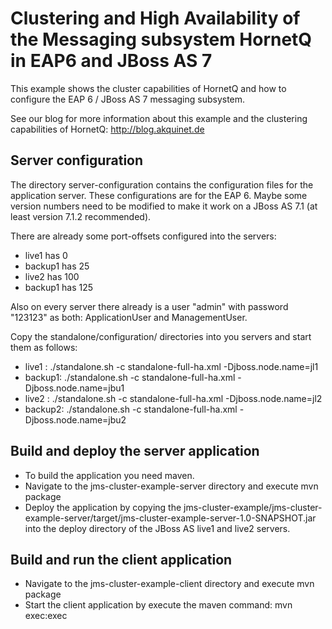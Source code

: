 Clustering and High Availability of the Messaging subsystem HornetQ in EAP6 and JBoss AS 7
=========================================================

This example shows the cluster capabilities of HornetQ and how to configure the EAP 6 / JBoss AS 7 messaging subsystem.

See our blog for more information about this example and the clustering capabilities of HornetQ: 
	http://blog.akquinet.de

Server configuration
-----------------

The directory server-configuration contains the configuration files for the application server. These configurations are for the EAP 6. Maybe some version numbers need to be modified to make it work on a JBoss AS 7.1 (at least version 7.1.2 recommended).

There are already some port-offsets configured into the servers:
- live1   has 0
- backup1 has 25
- live2   has 100
- backup1 has 125

Also on every server there already is a user "admin" with password "123123" as both: ApplicationUser and ManagementUser.

Copy the standalone/configuration/ directories into you servers and start them as follows:
* live1  : ./standalone.sh -c standalone-full-ha.xml -Djboss.node.name=jl1
* backup1: ./standalone.sh -c standalone-full-ha.xml -Djboss.node.name=jbu1
* live2  : ./standalone.sh -c standalone-full-ha.xml -Djboss.node.name=jl2
* backup2: ./standalone.sh -c standalone-full-ha.xml -Djboss.node.name=jbu2


Build and deploy the server application
---------------------------------
* To build the application you need maven.
* Navigate to the jms-cluster-example-server directory and execute
	mvn package
* Deploy the application by copying the jms-cluster-example/jms-cluster-example-server/target/jms-cluster-example-server-1.0-SNAPSHOT.jar into the deploy directory of the JBoss AS live1 and live2 servers.
	

Build and run the client application
-----------------------------
* Navigate to the jms-cluster-example-client directory and execute
	mvn package
* Start the client application by execute the maven command:
	mvn exec:exec	





